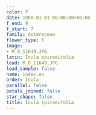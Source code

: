 ```yaml
---
color: Y
date: 1900-01-01 00:00:00+00:00
f_end: 9
f_start: 7
family: Asteraceae
flower_type: K
image:
- M_0_11649.JPG
latin: Inula spiraeifolia
lead: M_0_11649.JPG
lead_sample: false
name: index.en
order: Inula
parallel: false
petals_joined: false
star_shape: false
title: Inula spiraeifolia
---
```

